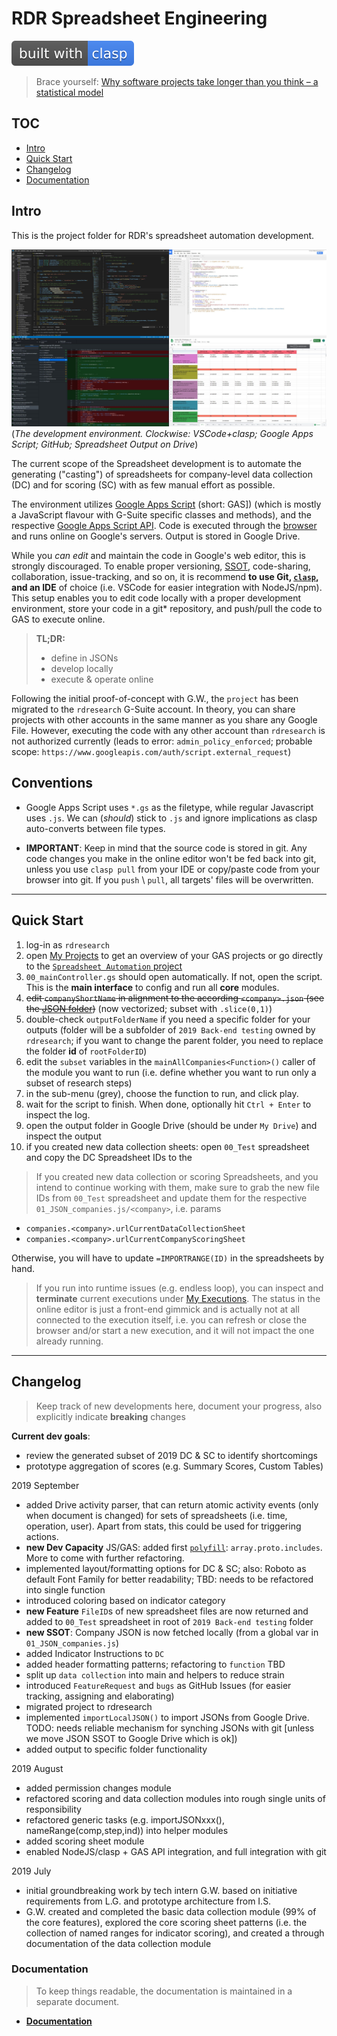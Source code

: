# RDR Spreadsheet Engineering

[![clasp](docs/img/built%20with-clasp-4285f4.svg)](https://github.com/google/clasp)

> Brace yourself: [Why software projects take longer than you think – a statistical model](https://erikbern.com/2019/04/15/why-software-projects-take-longer-than-you-think-a-statistical-model.html)

## TOC

+ [Intro](#intro)
+ [Quick Start](#quick-start)
+ [Changelog](#changelog)
+ [Documentation](#documentation)

## Intro

This is the project folder for RDR's spreadsheet automation development.

![The development environment](docs/img/dev_environment.jpg)
(*The development environment. Clockwise: VSCode+clasp; Google Apps Script; GitHub; Spreadsheet Output on Drive*)

The current scope of the Spreadsheet development is to automate the generating ("casting") of spreadsheets for company-level data collection (DC) and for scoring (SC) with as few manual effort as possible.

The environment utilizes [Google Apps Script](https://developers.google.com/apps-script/) (short: GAS]) (which is mostly a JavaScript flavour with G-Suite specific classes and methods), and the respective [Google Apps Script API](https://www.google.com/script/start/). Code is executed through the [browser](https://script.google.com/home/my) and runs online on Google's servers. Output is stored in Google Drive. 

While you *can edit* and maintain the code in Google's web editor, this is strongly discouraged. To enable proper versioning, [SSOT](https://en.wikipedia.org/wiki/Single_source_of_truth), code-sharing, collaboration, issue-tracking, and so on, it is recommend **to use Git, [`clasp`](https://github.com/google/clasp), and an IDE** of choice (i.e. VSCode for easier integration with NodeJS/npm). This setup enables you to edit code locally with a proper development environment, store your code in a git* repository, and push/pull the code to GAS to execute online.

> **TL;DR:**
>
> + define in JSONs
> + develop locally
> + execute & operate online

Following the initial proof-of-concept with G.W., the `project` has been migrated to the `rdresearch` G-Suite account. In theory, you can share projects with other accounts in the same manner as you share any Google File. However, executing the code with any other account than `rdresearch` is not authorized currently (leads to error: `admin_policy_enforced`; probable scope: `https://www.googleapis.com/auth/script.external_request`)

## Conventions

+ Google Apps Script uses `*.gs` as the filetype, while regular Javascript uses `.js`. We can (*should*) stick to `.js` and ignore implications as clasp auto-converts between file types.

+ **IMPORTANT**: Keep in mind that the source code is stored in git. Any code changes you make in the online editor won't be fed back into git, unless you use `clasp pull` from your IDE or copy/paste code from your browser into git. If you `push` \ `pull`, all targets' files will be overwritten.

---

## Quick Start

1. log-in as `rdresearch`
2. open [My Projects](https://script.google.com/home/my) to get an overview of your GAS projects or go directly to the [`Spreadsheet Automation` project](https://script.google.com/a/opentechinstitute.org/d/1ZrUTGLLDXMZxkDB8BRaBpPb-p4ObTJrKI8FfJUN6cL10Iggc0TTalSC5)
3. `00_mainController.gs` should open automatically. If not, open the script. This is the **main interface** to config and run all **core** modules.
4. ~~edit `companyShortName` in alignment to the according `<company>.json` (see the [JSON folder](/json/))~~ (now vectorized; subset with `.slice(0,1)`)
5. double-check `outputFolderName` if you need a specific folder for your outputs (folder will be a subfolder of `2019 Back-end testing` owned by `rdresearch`; if you want to change the parent folder, you need to replace the folder **id**  of `rootFolderID`)
6. edit the `subset` variables in the `mainAllCompanies<Function>()` caller of the module you want to run (i.e. define whether you want to run only a subset of research steps)
7. in the sub-menu (grey), choose the function to run, and click play.
8. wait for the script to finish. When done, optionally hit `Ctrl + Enter` to inspect the log.
9. open the output folder in Google Drive (should be under `My Drive`) and inspect the output
10. if you created new data collection sheets: open `00_Test` spreadsheet and copy the DC Spreadsheet IDs to the 

> If you created new data collection or scoring Spreadsheets, and you intend to continue working with them, make sure to grab the new file IDs from `00_Test` spreadsheet and update them for the respective `01_JSON_companies.js/<company>`, i.e. params

+ `companies.<company>.urlCurrentDataCollectionSheet`
+ `companies.<company>.urlCurrentCompanyScoringSheet`

Otherwise, you will have to update `=IMPORTRANGE(ID)` in the spreadsheets by hand.

> If you run into runtime issues (e.g. endless loop), you can inspect and **terminate** current executions under [My Executions](https://script.google.com/u/3/home/executions). The status in the online editor is just a front-end gimmick and is actually not at all connected to the execution itself, i.e. you can refresh or close the browser and/or start a new execution, and it will not impact the one already running.

---

## Changelog

> Keep track of new developments here, document your progress, also explicitly indicate **breaking** changes

**Current dev goals**:

+ review the generated subset of 2019 DC & SC to identify shortcomings
+ prototype aggregation of scores (e.g. Summary Scores, Custom Tables)

2019 September

+ added Drive activity parser, that can return atomic activity events (only when document is changed) for sets of spreadsheets (i.e. time, operation, user). Apart from stats, this could be used for triggering actions.
+ **new Dev Capacity** JS/GAS: added first [`polyfill`](https://developer.mozilla.org/en-US/docs/Glossary/Polyfill): `array.proto.includes`. More to come with further refactoring.
+ implemented layout/formatting options for DC & SC; also: Roboto as default Font Family for better readability; TBD: needs to be refactored into single function
+ introduced coloring based on indicator category
+ **new Feature** `FileID`s of new spreadsheet files are now returned and added to `00_Test` spreadsheet in root of `2019 Back-end testing` folder
+ **new SSOT**: Company JSON is now fetched locally (from a global var in `01_JSON_companies.js`)
+ added Indicator Instructions to `DC`
+ added header formatting patterns; refactoring to `function` TBD
+ split up `data collection` into main and helpers to reduce strain
+ introduced `FeatureRequest` and `bugs` as GitHub Issues (for easier tracking, assigning and elaborating)
+ migrated project to rdresearch
+ implemented `importLocalJSON()` to import JSONs from Google Drive. TODO: needs reliable mechanism for synching JSONs with git [unless we move JSON SSOT to Google Drive which is ok])
+ added output to specific folder functionality

2019 August

+ added permission changes module
+ refactored scoring and data collection modules into rough single units of responsibility
+ refactored generic tasks (e.g. importJSONxxx(), nameRange(comp,step,ind)) into helper modules
+ added scoring sheet module
+ enabled NodeJS/clasp + GAS API integration, and full integration with git

2019 July

+ initial groundbreaking work by tech intern G.W. based on initiative requirements from L.G. and prototype architecture from I.S.
+ G.W. created and completed the basic data collection module (99% of the core features), explored the core scoring sheet patterns (i.e. the collection of named ranges for indicator scoring), and created a through documentation of the data collection module

### Documentation

> To keep things readable, the documentation is maintained in a separate document.

+ [**Documentation**](docs/documentation.MD)

